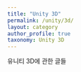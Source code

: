 ```yaml
---
title: "Unity 3D"
permalink: /unity/3d/
layout: category
author_profile: true
taxonomy: Unity 3D
---
```


유니티 3D에 관한 글들
